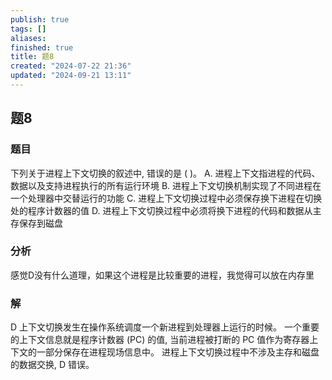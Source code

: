 ```yaml
---
publish: true
tags: []
aliases: 
finished: true
title: 题8
created: "2024-07-22 21:36"
updated: "2024-09-21 13:11"
---
```

## 题8
### 题目
下列关于进程上下文切换的叙述中, 错误的是 ( )。
A. 进程上下文指进程的代码、数据以及支持进程执行的所有运行环境
B. 进程上下文切换机制实现了不同进程在一个处理器中交替运行的功能
C. 进程上下文切换过程中必须保存换下进程在切换处的程序计数器的值
D. 进程上下文切换过程中必须将换下进程的代码和数据从主存保存到磁盘
### 分析
感觉D没有什么道理，如果这个进程是比较重要的进程，我觉得可以放在内存里
### 解
D
上下文切换发生在操作系统调度一个新进程到处理器上运行的时候。
一个重要的上下文信息就是程序计数器 (PC) 的值, 当前进程被打断的 PC 值作为寄存器上下文的一部分保存在进程现场信息中。
进程上下文切换过程中不涉及主存和磁盘的数据交换, D 错误。
